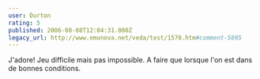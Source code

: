 ```yaml
---
user: Durton
rating: 5
published: 2006-08-08T12:04:31.000Z
legacy_url: http://www.emunova.net/veda/test/1570.htm#comment-5895
---
```

J'adore! Jeu difficile mais pas impossible. A faire que lorsque l'on est dans de bonnes conditions.